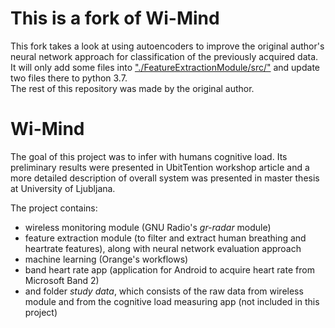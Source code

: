# This is a fork of Wi-Mind
This fork takes a look at using autoencoders to improve the original author's neural network approach for classification of the previously acquired data.  
It will only add some files into ["./FeatureExtractionModule/src/"]("/FeatureExtractionModule/src/") and update two files there to python 3.7.  
The rest of this repository was made by the original author.  

# Wi-Mind

The goal of this project was to infer with humans cognitive load. Its preliminary results were presented in UbitTention workshop article and a more detailed description of overall system was presented in master thesis at University of Ljubljana.

The project contains:
* wireless monitoring module (GNU Radio's *gr-radar* module) 
* feature extraction module (to filter and extract human breathing and heartrate features), along with neural network evaluation approach
* machine learning (Orange's workflows)
* band heart rate app (application for Android to acquire heart rate from Microsoft Band 2)
* and folder *study data*, which consists of the raw data from wireless module and from the cognitive load measuring app (not included in this project) 